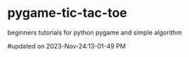 # pygame-tic-tac-toe
beginners tutorials for python pygame and simple algorithm

#updated on 2023-Nov-24:13-01-49 PM